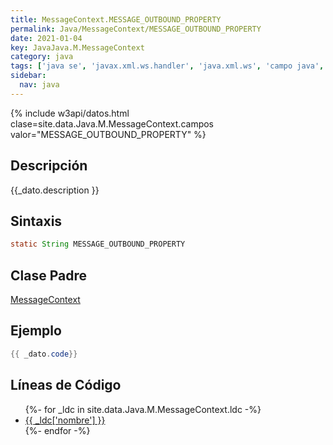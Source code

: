 ```yaml
---
title: MessageContext.MESSAGE_OUTBOUND_PROPERTY
permalink: Java/MessageContext/MESSAGE_OUTBOUND_PROPERTY
date: 2021-01-04
key: JavaJava.M.MessageContext
category: java
tags: ['java se', 'javax.xml.ws.handler', 'java.xml.ws', 'campo java', 'Java 1.6', 'JAX-WS 2.0']
sidebar: 
  nav: java
---
```


{% include w3api/datos.html clase=site.data.Java.M.MessageContext.campos valor="MESSAGE_OUTBOUND_PROPERTY" %}

## Descripción
{{_dato.description }}

## Sintaxis
~~~java
static String MESSAGE_OUTBOUND_PROPERTY
~~~

## Clase Padre
[MessageContext](/Java/MessageContext/)

## Ejemplo
~~~java
{{ _dato.code}}
~~~

## Líneas de Código
<ul>
{%- for _ldc in site.data.Java.M.MessageContext.ldc -%}
   <li>
       <a href="{{_ldc['url'] }}">{{ _ldc['nombre'] }}</a>
   </li>
{%- endfor -%}
</ul>
